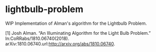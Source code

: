 # lightbulb-problem

WIP Implementation of Alman's algorithm for the Lightbulb Problem.

[1] Josh Alman. “An Illuminating Algorithm for the Light Bulb Problem.” In:CoRRabs/1810.06740(2018). arXiv:1810.06740.url:http://arxiv.org/abs/1810.06740.
